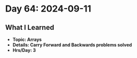 # Day 64: 2024-09-11

## What I Learned
- **Topic: Arrays**
- **Details: Carry Forward and Backwards problems solved**
- **Hrs/Day: 3**
